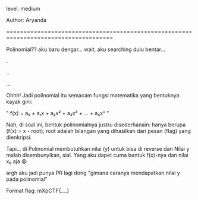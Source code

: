 level: medium

Author: Aryanda

=====================================================================================

Polinomial?? aku baru dengar...
wait, aku searching dulu bentar...

.

..

...

Ohhh! Jadi polinomial itu semacam fungsi matematika yang bentuknya kayak gini:

" f(x) = a₀ + a₁x + a₂x² + a₃x³ + ... + aₙxⁿ "

Nah, di soal ini, bentuk polinomialnya justru disederhanain:
hanya berupa (f(x) = x - root), root adalah bilangan yang dihasilkan dari pesan (flag) yang dienkripsi.

Tapi… di Polinomial membutuhkan nilai (y) untuk bisa di reverse dan Nilai y malah disembunyikan, sial.
Yang aku dapet cuma bentuk f(x)-nya dan nilai x₀ aja 😩

argh aku jadi punya PR lagi dong "gimana caranya mendapatkan nilai y pada polinomial"

Format flag: mXpCTF{....}